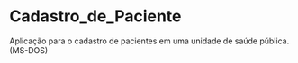 # Cadastro_de_Paciente
Aplicação para o cadastro de pacientes em uma unidade de saúde pública. (MS-DOS)
